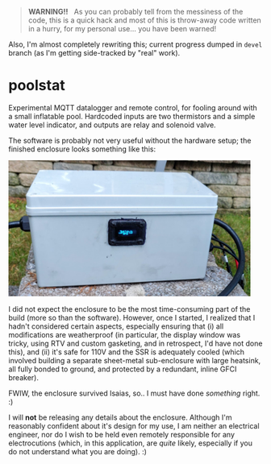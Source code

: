 > **WARNING!!**  &nbsp; As you can probably tell from the messiness of the code, this is a quick hack 
> and most of this is throw-away code written in a hurry, for my personal use... you have been warned!

Also, I'm almost completely rewriting this; current progress dumped in `devel` branch (as I'm getting side-tracked by "real" work).


# poolstat

Experimental MQTT datalogger and remote control, for fooling around with a small inflatable pool.
Hardcoded inputs are two thermistors and a simple water level indicator, and outputs are relay and solenoid valve.

The software is probably not very useful without the hardware setup; the finished enclosure looks something like this:

<img alt="Weatherproof enclosure" src="doc/enclosure.jpg" width="480">

I did not expect the enclosure to be the most time-consuming part of the build (more so than the software). However, once I started, I realized that I hadn't considered certain aspects, especially ensuring that (i) all modifications are weatherproof (in particular, the display window was tricky, using RTV and custom gasketing, and in retrospect, I'd have not done this), and (ii) it's safe for 110V and the SSR is adequately cooled (which involved building a separate sheet-metal sub-enclosure with large heatsink, all fully bonded to ground, and protected by a redundant, inline GFCI breaker).  

FWIW, the enclosure survived Isaias, so.. I must have done *something* right. :)

I will **not** be releasing any details about the enclosure.  Although I'm reasonably confident about it's design for my use, I am neither an electrical engineer, nor do I wish to be held even remotely responsible for any electrocutions (which, in this application, are _quite_ likely, especially if you do not understand what you are doing). :)
